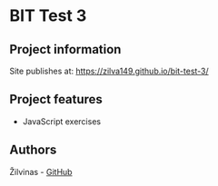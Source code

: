 # BIT Test 3

## Project information

Site publishes at: https://zilva149.github.io/bit-test-3/

## Project features

- JavaScript exercises

## Authors

Žilvinas - [GitHub](https://github.com/zilva149)
